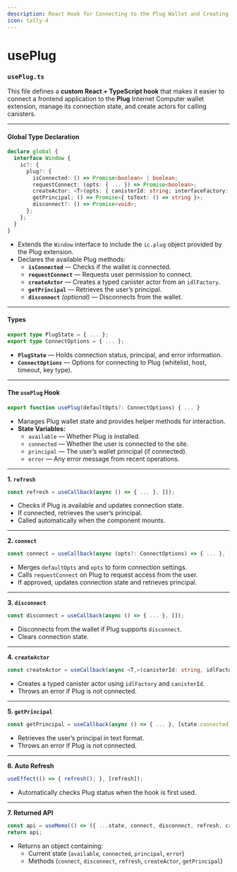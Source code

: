 ```yaml
---
description: React Hook for Connecting to the Plug Wallet and Creating Canister Actors
icon: tally-4
---
```


# usePlug

### `usePlug.ts`&#x20;

This file defines a **custom React + TypeScript hook** that makes it easier to connect a frontend application to the **Plug** Internet Computer wallet extension, manage its connection state, and create actors for calling canisters.

***

#### **Global Type Declaration**

```ts
declare global {
  interface Window {
    ic?: {
      plug?: {
        isConnected: () => Promise<boolean> | boolean;
        requestConnect: (opts: { ... }) => Promise<boolean>;
        createActor: <T>(opts: { canisterId: string; interfaceFactory: any; }) => Promise<T>;
        getPrincipal: () => Promise<{ toText: () => string }>;
        disconnect?: () => Promise<void>;
      };
    };
  }
}
```

* Extends the `Window` interface to include the `ic.plug` object provided by the Plug extension.
* Declares the available Plug methods:
  * **`isConnected`** — Checks if the wallet is connected.
  * **`requestConnect`** — Requests user permission to connect.
  * **`createActor`** — Creates a typed canister actor from an `idlFactory`.
  * **`getPrincipal`** — Retrieves the user’s principal.
  * **`disconnect`** _(optional)_ — Disconnects from the wallet.

***

#### **Types**

```ts
export type PlugState = { ... };
export type ConnectOptions = { ... };
```

* **`PlugState`** — Holds connection status, principal, and error information.
* **`ConnectOptions`** — Options for connecting to Plug (whitelist, host, timeout, key type).

***

#### **The `usePlug` Hook**

```ts
export function usePlug(defaultOpts?: ConnectOptions) { ... }
```

* Manages Plug wallet state and provides helper methods for interaction.
* **State Variables:**
  * `available` — Whether Plug is installed.
  * `connected` — Whether the user is connected to the site.
  * `principal` — The user’s wallet principal (if connected).
  * `error` — Any error message from recent operations.

***

**1. `refresh`**

```ts
const refresh = useCallback(async () => { ... }, []);
```

* Checks if Plug is available and updates connection state.
* If connected, retrieves the user’s principal.
* Called automatically when the component mounts.

***

**2. `connect`**

```ts
const connect = useCallback(async (opts?: ConnectOptions) => { ... }, [...]);
```

* Merges `defaultOpts` and `opts` to form connection settings.
* Calls `requestConnect` on Plug to request access from the user.
* If approved, updates connection state and retrieves principal.

***

**3. `disconnect`**

```ts
const disconnect = useCallback(async () => { ... }, []);
```

* Disconnects from the wallet if Plug supports `disconnect`.
* Clears connection state.

***

**4. `createActor`**

```ts
const createActor = useCallback(async <T,>(canisterId: string, idlFactory: any): Promise<T> => { ... }, [state.connected]);
```

* Creates a typed canister actor using `idlFactory` and `canisterId`.
* Throws an error if Plug is not connected.

***

**5. `getPrincipal`**

```ts
const getPrincipal = useCallback(async () => { ... }, [state.connected]);
```

* Retrieves the user’s principal in text format.
* Throws an error if Plug is not connected.

***

**6. Auto Refresh**

```ts
useEffect(() => { refresh(); }, [refresh]);
```

* Automatically checks Plug status when the hook is first used.

***

**7. Returned API**

```ts
const api = useMemo(() => ({ ...state, connect, disconnect, refresh, createActor, getPrincipal }), [...]);
return api;
```

* Returns an object containing:
  * Current state (`available`, `connected`, `principal`, `error`)
  * Methods (`connect`, `disconnect`, `refresh`, `createActor`, `getPrincipal`)

####

